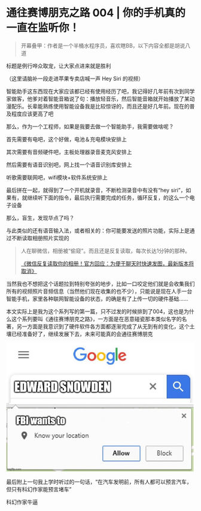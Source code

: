# 通往赛博朋克之路 004 | 你的手机真的一直在监听你！

> 开幕叠甲：作者是一个半桶水程序员，喜欢瞎BB，以下内容全都是胡说八道

标题是例行哗众取宠，让大家点进来就是胜利

（这里请脑补一段走进苹果专卖店喊一声 Hey Siri 的视频）

智能助手这东西现在大家应该都已经有使用经历了吧，我记得好几年前有次到同学家做客，他爹对着智能音箱说了句：播放轻音乐，然后智能音箱就开始播放了某动漫配乐。长辈能熟练使用智能设备我是比较惊讶的，而且还是好几年前。现在的普及程度应该更高了吧

那么，作为一个工程师，如果是我要去做一个智能助手，我需要做啥呢？

首先需要有电吧，这个好做，电池＆充电模块安排上

其次需要有音频硬件吧，主板处理器录音麦克风安排上

然后需要有语音识别吧，网上找一个语音识别库安排上

听歌需要联网吧，wifi模块+软件系统安排上

最后拼在一起，就得到了一个开机就录音，不断检测录音中有没有“hey siri”，如果有，就继续听下面的指令，最后执行需要完成的任务，循环反复，的这么一个电子设备

那么，盲生，发现华点了吗？


与此类似的还有语音输入法，或者相关的：你可能要发送的照片功能，实际上是通过不断读取相册照片实现的 

> 人在聊微信，相册被“偷窥”。而且还是反复读取，每次长达1分钟的那种。
> 
> [《微信反复读取你的相册！官方回应：为便于聊天时快速发图，最新版本将取消》](https://mp.weixin.qq.com/s?__biz=MzIzNjc1NzUzMw==&mid=2247596056&idx=5&sn=7e027fe007a8141ea659bb886913f39f)


当然我也不想把这个话题拉到特别夸张的地步，比如一口咬定他们就是会收集我们所有的视频照片音频信息（当然他们现在收集的也不少），只能说是现在人手一台智能手机，家里各种联网智能设备的状态，的确是有了上传一切的硬件基础……

本文实际上是我为这个系列写的第一篇，只不过发的时候排到了004，这也是为什么这个系列要叫《通往赛博朋克之路》，一方面是在恶意碰瓷那本类似名字的名著，另一方面是我意识到了硬件软件各方面都逐渐完成了从无到有的变化，这个土壤已经准备好了，继续发展下去，未来可能真的会通往赛博朋克

![PRISM](../img/03_PRISM.jpg)

最后附上一句我上学时听过的一句话，“在汽车发明前，所有人都可以预言汽车，但只有科幻作家能预言堵车” 

科幻作家牛逼
